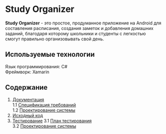 # Study Organizer
**Study Organizer** - это простое, продуманное приложение на Android для составления расписания, создания заметок и добавления домашних заданий, благодаря которому школьники и студенты с легкостью смогут правильно организовывать свой день. 

## Используемые технологии

Язык программирования: C#  
Фреймворк: Xamarin


## Содержание

1. [Документация](https://github.com/BrushkouMatvey/Study-Organizer/tree/master/docs)  
1.1 [Спецификация требований](https://github.com/BrushkouMatvey/Study-Organizer/blob/master/docs/Requirements/Requirements.md)   
1.2 [Проектирование системы](https://github.com/BrushkouMatvey/Study-Organizer/tree/master/docs/System_design)   
2. [Исходный код](https://github.com/BrushkouMatvey/Study-Organizer/tree/master/src/src)
3. [Тестирование]()
3.1 [План тестирования](https://github.com/BrushkouMatvey/Study-Organizer/blob/master/docs/Requirements/Requirements.md)   
3.2 [Проектирование системы](https://github.com/BrushkouMatvey/Study-Organizer/tree/master/docs/System_design) 
